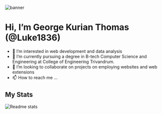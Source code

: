 ![banner](https://github.com/Luke1836/Luke1836/assets/130575793/723beb2b-c062-4509-b37e-ee39a9ba6841)
<br/>
# Hi, I’m George Kurian Thomas (@Luke1836)
- 👀 I’m interested in web development and data analysis
- 🌱 I’m currently pursuing a degree in B-tech Computer Science and Engineering at College of Engineering Trivandrum.
- 💞️ I’m looking to collaborate on projects on employing websites and web extensions 
- 📫 How to reach me ...

## My Stats
<img src="https://github-readme-stats.vercel.app/api?username=Luke1836&theme=radical" alt="Readme stats" align="center" />
